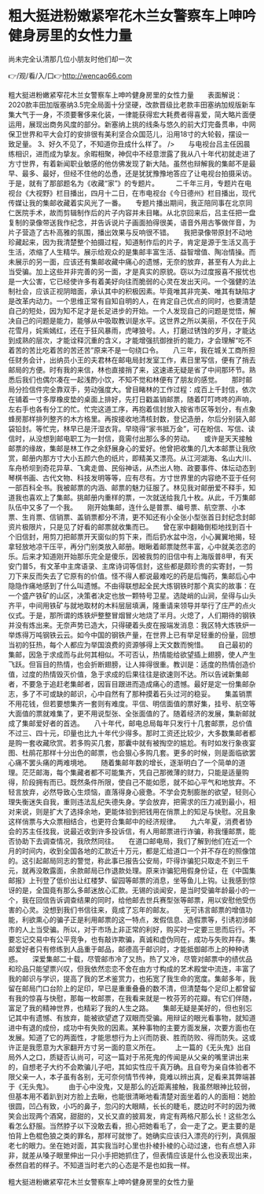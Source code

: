 # 粗大挺进粉嫩紧窄花木兰女警察车上呻吟健身房里的女性力量
尚未完全认清那几位小朋友时他们却一次

👉/观/看/入/口👉http://wencao66.com

粗大挺进粉嫩紧窄花木兰女警察车上呻吟健身房里的女性力量　　表面解说：2020款丰田加版塞纳3.5完全局面十分坚硬，改款晋级比老款丰田塞纳加规版新车集大气于一身，不须要奢侈来化装，一律能获得宏大耗费者得喜爱，简大略片面便运用，展现出商务风度的部分。新塞纳上挑的线条与悠久的前大灯完备贯串，中网保卫世界和平大会灯的安排很有美利坚合众国范儿，沿用18寸的大轮毂，摆设一致足量。
	3、好久不见了，不知道你丑成什么样了。
/>　　与电视台吕主任因晨练相识，进而成为挚友。余暇相聚，神侃中不经意泄露了我从八十年代初就走进了方寸世界，有着新闻职业敏感的他仿佛发现了新大陆。虽然也辩解我的集邮不是最早、最多、最好，但经不住他的怂恿，还是犹犹豫豫地答应了让电视台拍摄采访。于是，就有了那部题名为《收藏“家”》的专题片。　　　二千年三月，专题片在电视台《大视野》栏目播出，四月十二日，在市电视台《今日德州》栏目播出，现代传媒让我的集邮收藏着实风光了一番。　　专题片播出期间，我正陪同事在北京同仁医院手术，故而剪辑制作后的片子内容并未目睹。从北京回来后，吕主任把一盘复制的录像带送我作纪念，并告诉说片子画面拍得很美，语音外用古筝做伴音，为片子营造了古朴高雅的氛围，播出效果与反响很不错。　　我把录像带原封不动地珍藏起来，因为我清楚整个拍摄过程，知道制作后的片子，肯定是源于生活又高于生活，浓缩了人生精华。展示给观众的是集邮丰富生活、益智增值、陶冶情操。而未展示的另一面，应该还有集邮收藏中痛心的遗憾，无奈的放弃，甚至有人为此上当受骗。加上这些并非完善的另一面，才是真实的原貌。窃以为过度报喜不报忧也是一大公害，它已经使许多有着美好向往而脆弱的心灵在发出天问。一个强健的法制社会，应该正视阴暗面，承认其中的积极因素。毕竟唯其非完美、唯其有缺陷才是改革内动力。一个思维正常有自知自明的人，在肯定自己优点的同时，也要清楚自己的短处，因为知不足才是长足进步的开始。一个人发现自己的问题是觉悟，解决自己的问题是能力，能够从中吸取教训是水平。这世界之所以美丽，不仅在于风花雪月，姹紫嫣红，还在于狂风暴雨，虎哮狼号。人，打磨过锈蚀的岁月，才能达到成熟的层次，才能诠释沉重的含义，才能增强抗御挫折的能力，才会理解“吃不着苦的苦比吃着苦的苦还苦”原来不是一句绕口令。　　八三年，我在城关工商所担任财务会计，出纳员小王的夫君林在邮电局封发室工作，素日里写信，便有了捎去邮局的方便。时有我的来信，林也直接捎了来，这速递无疑是省了中间那环节。熟悉后我们也偶尔凑在一起浅酌小饮，不知不觉和林便有了朋友的感觉。　　那时邮局分捡信件完全靠双手，劳动强度大。曾目睹林的工作过程：成百上千封信，依次在铺着一寸多厚橡皮垫的桌面上排好，先打日戳盖销邮票，随着叮叮咚咚的声响，左右手也各有分工的忙。忙完这道工序，再抱着信封放入按省市区等划分，有点象蜂房那样排列整齐的木方格里。再按接收地清核封数，登记造册，尔后分别装入邮袋铅封。等忙完，林早已是汗湿衣背。早晓得“家书抵万金”，可在盼信、写信、读信时，从没想到邮电职工为一封信，竟需付出那么多的劳动。　　或许是天天接触邮票的缘故，集邮是林工作之余舒展身心的爱好。他曾把收集的几大本邮票让我欣赏，邮册内那方寸大小五颜六色的纸片，即精美又漂亮。从江河湖海、名山大川、车舟桥坝到奇花异草、飞禽走兽、民俗神话，从杰出人物、政要事件、体坛动态到琴棋书画、古代文物、科技发明等等，应有尽有。方寸世界里的内容绝不亚于任何一部百科全书。我被邮票的内涵、邮票的魅力征服了。林见我对邮册爱不释手，知道我也喜欢上了集邮。挑邮册内重样的票，一次就送给我几十枚。从此，千万集邮队伍中又多了一个我。　　刚开始集邮，连什么是普票、编号票、航空票、小本票、生肖票、信销票、盖销票都分不清，更不知还有小全张小型张首日封纪念封邮资片极限片，只是见了好看的邮票就收集而已。　　曾在家中翻箱倒柜地找到百十个旧信封，用剪刀把邮票开天窗似的剪下来，而后扔水盆中泡，小心翼翼地揭，轻拿轻放地凉干压平，再分门别类放入邮册。眼瞅着邮票陡然丰富，心中就美恣恣的乐。后来才知道刚开始那乐完全是傻乐，因被我剪的旧信中有上海版普8甲，有天安门普5，有文革中主席语录、主席诗词等信封，这些都是颇珍贵的实寄封，一剪刀下来反而失去了它原有的价值。怪不得人都说最难吃的药是后悔药，集邮后心中隐隐作痛地感到了什么叫遗憾。不由得联想起全民大炼钢铁时那个真实的故事：在一个盛产铁矿的山区，决策者决定也放一颗特号卫星。选陡峭的山涧，垒得与山头齐平，中间用铁矿与就地取材的木料层层填满，隆重请来领导并举行了庄严的点火仪式。于是，那所谓的炼铁炉整整冒烟冒火地烧了半月。火熄了，人们期待的钢铁并没有炼出来。无奈声势已造大，只得硬着头皮在报端发消息：我区特大炼铁炉一举炼得万吨钢铁云云。如今中国的钢铁产量，在世界上已有举足轻重的份量，回想当初的狂热，每个人都应为举国浪费的资源够得上天文数而惋惜。　　自己最初的集邮，因急于求成而与此何其相似。不可否认，热情能给欲望插上翅膀，使人产生飞跃。但盲目的热情，也会折断翅膀，让人摔得很重。教训是：适度的热情创造价值，过度的热情毁灭价值，急于求成的后果往往是欲速则不达。所以告诫新集邮者，不要急于追赶老集邮者，因盲目跟进而造成痛心的遗憾。最好是定一份集邮杂志，多了不可或缺的邮识，心中自然有了那种摸着石头过河的稳妥。　　集盖销票不用花钱，但若要想集齐一套则有难度。平信、明信面值的票好集，挂号、航空等大面值的票就难集了，更不用说型张、全张面值的了。随着经济的发展，集新邮就成了集邮爱好者的首选。　　八十年代，邮电总局每年只发行十几套邮票，总价值不过三、四十元，印量也比九十年代少得多。那时工资还比较少，大多数集邮者都是购一套收藏欣赏。若多购买几套，那囊中就有被掏空的尴尬。有时如发行象夜宴图、杜鹃花那样十分出色的邮票，也会狠心多购几套。更多的时候，则是面临欲罢心痛不罢头痛的两难境地。　　随着集邮年数的增长，逐渐明白了一个简单的道理。茫茫邮海，每个集藏者都不可能集齐，凭自己那微薄的财力，只能是适量购得，阶段拥有而已。既然条件所限，使自己不能如愿，就不如心平气和地放弃。不轻言放弃，必然导致心生烦恼，直落得身心疲惫。不学会克制膨胀的欲望，轻则心理失衡迷失自我，重则违法乱纪失德失身。学会放弃，把需求的压力减到最小，相对来说，则是扩大了选择余地，更能体验到把钱用在俏票上的知足与快慰。况且象这样俏票与大众票相结合，也更符合集邮中的经济规律。　　九六年夏，消费者协会的苏主任找我，说最近收到许多投诉信，有人用邮票进行诈骗，称我懂邮票，能否协助下去调查情况，我欣然同往。　　在道口邮电局，我们了解到他们在近一个月的时间内，收到全国各地的汇款近十万元，都是汇给道口一个并不存在的照像馆的。这引起邮局同志的警觉，称此事已报告公安局，吓得诈骗犯只取走不到三千元，就再没敢露面，余款邮局已作退款处理。原来诈骗犯用假身份证，在《中国集邮报》上刊登了低价出让红楼梦、留园等邮票的消息，坐等鱼儿上钩。让我感到惊讶的是，全国竟有那么多邮迷放心汇款。无锡的谈闻安，是当时受骗年龄最小的一个，我在回信告诉调查结果的同时，给他邮去世兵赛型张等邮票，用以安慰他受伤害的心灵。没想到我们书信往来，竟成了忘年的邮友。　　无可讳言邮票的增值功能，利欲熏心的骗子正是利用邮票的这一特点，发假信息、造假票等，引诱初涉邮市的人上当受骗。所以，对于市场上非正常的利好，购买时一定要三思而后行。不要忘记交易中有公平竞争，也有敲诈欺骗，真诚和虚伪同在，成功与失败并存。集邮爱好者只有修练到人品重于邮品，邮德高于邮识时，才能抵御邮市上的种种诱惑。　　深爱集邮二十载，尽管邮市冷了又热，热了又冷，尽管对邮票中的绩优品和珍品只能望票兴叹，但我依然恋恋不舍在由方寸构成的艺术殿堂中流连，丰富了我的邮识与学识，提高了我的艺术鉴赏力，也拓宽了我生命的宽度。集邮多年，我留在邮局门口台阶上的足印，早已是重重叠叠的数不清，但清楚每个足印上都曾留有我的惊喜与快慰，那每一枚邮票，在我看来就是一枚芬芳的花瓣。有它们伴随，富足了我的精神世界，也精彩了我的人生之路。　　集邮无疑是美好的，但也别忘记其中有遗憾、有放弃，能被欲望遮了双眼而受骗。用辩证的眼光看事物，就知道进中有退的成份，成功中有失败的因素。某种事物的主要方面发展，次要方面也在发展。知道了它的两面性，才能思想行为上兴而防衰、胜而防败、得而防失。这或许正是我愿意为大家翻开方寸另一面的意义所在。
　　上一篇的《无头鬼》出自局外人之口，质疑否认尚可，可这一篇对于吊死鬼的传闻是从父亲的嘴里讲出来的，自想老子大约不会欺骗儿子吧，其如实性应千真万确。且自夸为亲自体验者不限父亲一人，本子虽有各别，无可奈何情节传神，竟难以辨出真，足看来其弊端甚于《无头鬼》。
　　由于心中没鬼，又是那么的近距离接触，我虽然眼神比较弱，但基本用不着趴到对方脸上去瞅，也能很清晰地看清楚对面坐着的人的面相：她脸很圆，凹凸有致，小巧的鼻子，忽闪的大眼睛，长长的睫毛，腮边时不时的因为微笑会出现两个酒窝，甜甜的，又长又直的披肩发，肯定有两格尺那么长！这些怎么看怎么舒服。当然脖子以下没敢去看，担心把她看毛了，会一走了之。更主要的是怕背上色棍色狼之类的罪名，那样可就惨了。她确实应该归入漂亮的行列，真佩服老七的眼力。坐在她对面，其实我当时心里也扑棱扑棱的心动过速，也有点想入非非，就差从嗓子眼里伸出一只小手把她抓住了，但表情应该是什么也没表现出来，泰然自若的样子。不知道当时老六的心态是不是也如我一样。

粗大挺进粉嫩紧窄花木兰女警察车上呻吟健身房里的女性力量
